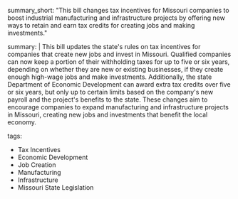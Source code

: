 summary_short: "This bill changes tax incentives for Missouri companies to boost industrial manufacturing and infrastructure projects by offering new ways to retain and earn tax credits for creating jobs and making investments."

summary: |
  This bill updates the state's rules on tax incentives for companies that create new jobs and invest in Missouri. Qualified companies can now keep a portion of their withholding taxes for up to five or six years, depending on whether they are new or existing businesses, if they create enough high-wage jobs and make investments. Additionally, the state Department of Economic Development can award extra tax credits over five or six years, but only up to certain limits based on the company's new payroll and the project's benefits to the state. These changes aim to encourage companies to expand manufacturing and infrastructure projects in Missouri, creating new jobs and investments that benefit the local economy.

tags:
  - Tax Incentives
  - Economic Development
  - Job Creation
  - Manufacturing
  - Infrastructure
  - Missouri State Legislation
